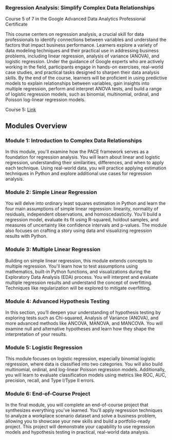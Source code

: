 ### Regression Analysis: Simplify Complex Data Relationships

Course 5 of 7 in the Google Advanced Data Analytics Professional Certificate

This course centers on regression analysis, a crucial skill for data professionals to identify connections between variables and understand the factors that impact business performance. Learners explore a variety of data modeling techniques and their practical use in addressing business problems, including linear regression, analysis of variance (ANOVA), and logistic regression. Under the guidance of Google experts who are actively working in the field, participants engage in hands-on exercises, real-world case studies, and practical tasks designed to sharpen their data analysis skills. By the end of the course, learners will be proficient in using predictive models to explain relationships between variables, gain insights into multiple regression, perform and interpret ANOVA tests, and build a range of logistic regression models, such as binomial, multinomial, ordinal, and Poisson log-linear regression models.

Course 5: [Link](https://www.coursera.org/learn/regression-analysis-simplify-complex-data-relationships)

## Modules Overview
### Module 1: Introduction to Complex Data Relationships
In this module, you'll examine how the PACE framework serves as a foundation for regression analysis. You will learn about linear and logistic regression, understanding their similarities, differences, and when to apply each technique. Using real-world data, you will practice applying estimation techniques in Python and explore additional use cases for regression analysis.

### Module 2: Simple Linear Regression
You will delve into ordinary least squares estimation in Python and learn the four main assumptions of simple linear regression: linearity, normality of residuals, independent observations, and homoscedasticity. You'll build a regression model, evaluate its fit using R-squared, holdout samples, and measures of uncertainty like confidence intervals and p-values. The module also focuses on crafting a story using data and visualizing regression results with Python.

### Module 3: Multiple Linear Regression
Building on simple linear regression, this module extends concepts to multiple regression. You'll learn how to test assumptions using mathematics, built-in Python functions, and visualizations during the Exploratory Data Analysis (EDA) process. You will interpret and evaluate multiple regression results and understand the concept of overfitting. Techniques like regularization will be explored to mitigate overfitting.

### Module 4: Advanced Hypothesis Testing
In this section, you’ll deepen your understanding of hypothesis testing by exploring tests such as Chi-squared, Analysis of Variance (ANOVA), and more advanced methods like ANCOVA, MANOVA, and MANCOVA. You will examine null and alternative hypotheses and learn how they shape the interpretation of your results.

### Module 5: Logistic Regression
This module focuses on logistic regression, especially binomial logistic regression, where data is classified into two categories. You will also build multinomial, ordinal, and log-linear Poisson regression models. Additionally, you will learn to evaluate classification models using metrics like ROC, AUC, precision, recall, and Type I/Type II errors.

### Module 6: End-of-Course Project
In the final module, you will complete an end-of-course project that synthesizes everything you've learned. You’ll apply regression techniques to analyze a workplace scenario dataset and solve a business problem, allowing you to showcase your new skills and build a portfolio-ready project. This project will demonstrate your capability to use regression models and hypothesis testing in practical, real-world data analysis.
